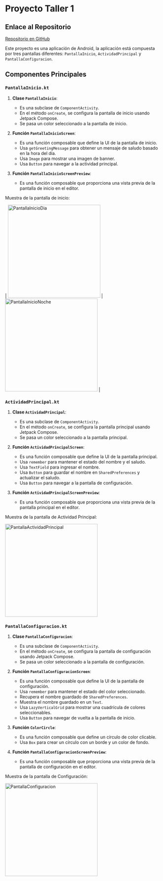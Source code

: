 # Proyecto Taller 1

## Enlace al Repositorio

[Repositorio en GitHub](https://github.com/jmartter/Taller_1.git)

Este proyecto es una aplicación de Android, la aplicación está compuesta por tres pantallas diferentes: `PantallaInicio`, `ActividadPrincipal` y `PantallaConfiguracion`.

## Componentes Principales

### `PantallaInicio.kt`

1. **Clase `PantallaInicio`**:
   - Es una subclase de `ComponentActivity`.
   - En el método `onCreate`, se configura la pantalla de inicio usando Jetpack Compose.
   - Se pasa un color seleccionado a la pantalla de inicio.

2. **Función `PantallaInicioScreen`**:
   - Es una función composable que define la UI de la pantalla de inicio.
   - Usa `getGreetingMessage` para obtener un mensaje de saludo basado en la hora del día.
   - Usa `Image` para mostrar una imagen de banner.
   - Usa `Button` para navegar a la actividad principal.

3. **Función `PantallaInicioScreenPreview`**:
   - Es una función composable que proporciona una vista previa de la pantalla de inicio en el editor.

Muestra de la pantalla de inicio:


| <img src="screenshots/InicioDia.png" alt="PantallaInicioDia" width="300"/> | <img src="screenshots/InicioNoche.png" alt="PantallaInicioNoche" width="300"/> |

### `ActividadPrincipal.kt`

1. **Clase `ActividadPrincipal`**:
   - Es una subclase de `ComponentActivity`.
   - En el método `onCreate`, se configura la pantalla principal usando Jetpack Compose.
   - Se pasa un color seleccionado a la pantalla principal.

2. **Función `ActividadPrincipalScreen`**:
   - Es una función composable que define la UI de la pantalla principal.
   - Usa `remember` para mantener el estado del nombre y el saludo.
   - Usa `TextField` para ingresar el nombre.
   - Usa `Button` para guardar el nombre en `SharedPreferences` y actualizar el saludo.
   - Usa `Button` para navegar a la pantalla de configuración.

3. **Función `ActividadPrincipalScreenPreview`**:
   - Es una función composable que proporciona una vista previa de la pantalla principal en el editor.

Muestra de la pantalla de Actividad Principal:


<img src="screenshots/Actividad.png" alt="PantallaActividadPrincipal" width="300"/>

### `PantallaConfiguracion.kt`

1. **Clase `PantallaConfiguracion`**:
   - Es una subclase de `ComponentActivity`.
   - En el método `onCreate`, se configura la pantalla de configuración usando Jetpack Compose.
   - Se pasa un color seleccionado a la pantalla de configuración.

2. **Función `PantallaConfiguracionScreen`**:
   - Es una función composable que define la UI de la pantalla de configuración.
   - Usa `remember` para mantener el estado del color seleccionado.
   - Recupera el nombre guardado de `SharedPreferences`.
   - Muestra el nombre guardado en un `Text`.
   - Usa `LazyVerticalGrid` para mostrar una cuadrícula de colores seleccionables.
   - Usa `Button` para navegar de vuelta a la pantalla de inicio.

3. **Función `ColorCircle`**:
   - Es una función composable que define un círculo de color clicable.
   - Usa `Box` para crear un círculo con un borde y un color de fondo.

4. **Función `PantallaConfiguracionScreenPreview`**:
   - Es una función composable que proporciona una vista previa de la pantalla de configuración en el editor.

Muestra de la pantalla de Configuración:


<img src="screenshots/Configuracion.png" alt="PantallaConfiguracion" width="300"/>